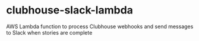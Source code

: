 # clubhouse-slack-lambda
AWS Lambda function to process Clubhouse webhooks and send messages to Slack when stories are complete
